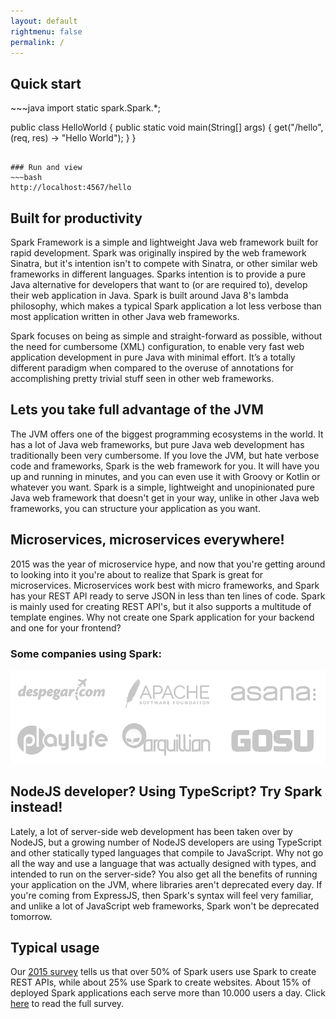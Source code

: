```yaml
---
layout: default
rightmenu: false
permalink: /
---
```


<h2 class="no-margin-top">Quick start</h2>
~~~java
import static spark.Spark.*;

public class HelloWorld {
    public static void main(String[] args) {
        get("/hello", (req, res) -> "Hello World");
    }
}
~~~

### Run and view
~~~bash
http://localhost:4567/hello
~~~

## Built for productivity
Spark Framework is a simple and lightweight Java web framework built for rapid development. Spark was originally inspired by the web framework Sinatra, but it's intention isn't to compete with Sinatra, or other similar web frameworks in different languages. Sparks intention is to provide a pure Java alternative for developers that want to (or are required to), develop their web application in Java. Spark is built around Java 8's lambda philosophy, which makes a typical Spark application a lot less verbose than most application written in other Java web frameworks.

Spark focuses on being as simple and straight-forward as possible, without the need for cumbersome (XML) configuration, to enable very fast web application development in pure Java with minimal effort. It’s a totally different paradigm when compared to the overuse of annotations for accomplishing pretty trivial stuff seen in other web frameworks.

## Lets you take full advantage of the JVM
The JVM offers one of the biggest programming ecosystems in the world. It has a lot of Java web frameworks, but pure Java web development has traditionally been very cumbersome. If you love the JVM, but hate verbose code and frameworks, Spark is the web framework for you. It will have you up and running in minutes, and you can even use it with Groovy or Kotlin or whatever you want. Spark is a simple, lightweight and unopinionated pure Java web framework that doesn't get in your way, unlike in other Java web frameworks, you can structure your application as you want.

## Microservices, microservices everywhere!
2015 was the year of microservice hype, and now that you're getting around to looking into it you're about to realize that Spark is great for microservices. Microservices work best with micro frameworks, and Spark has your REST API ready to serve JSON in less than ten lines of code. Spark is mainly used for creating REST API's, but it also supports a multitude of template engines. Why not create one Spark application for your backend and one for your frontend?

### Some companies using Spark:
<img src="/img/using-spark.png" alt="Companies using Spark">

## NodeJS developer? Using TypeScript? Try Spark instead!
Lately, a lot of server-side web development has been taken over by NodeJS, but a growing number of NodeJS developers are using TypeScript and other statically typed languages that compile to JavaScript. Why not go all the way and use a language that was actually designed with types, and intended to run on the server-side? You also get all the benefits of running your application on the JVM, where libraries aren't deprecated every day. If you're coming from ExpressJS, then Spark's syntax will feel very familiar, and unlike a lot of JavaScript web frameworks, Spark won't be deprecated tomorrow.

## Typical usage
Our [2015 survey](/news#sparksurvey) tells us that over 50% of Spark users use Spark to create REST APIs, while about 25% use Spark to create websites. About 15% of deployed Spark applications each serve more than 10.000 users a day. Click [here](/news#sparksurvey) to read the full survey.